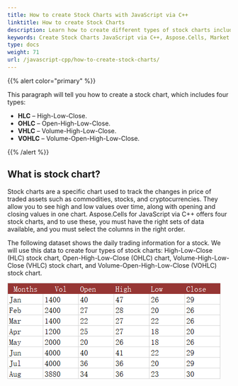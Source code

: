 ```yaml
---
title: How to create Stock Charts with JavaScript via C++
linktitle: How to create Stock Charts
description: Learn how to create different types of stock charts including HLC, OHLC, VHLC, and VOHLC using Aspose.Cells APIs for JavaScript via C++. 
keywords: Create Stock Charts JavaScript via C++, Aspose.Cells, Market Data Visualization, Stock Market Analysis, Step-by-Step Guide.
type: docs
weight: 71
url: /javascript-cpp/how-to-create-stock-charts/
---
```


{{% alert color="primary" %}}

This paragraph will tell you how to create a stock chart, which includes four types:
- **HLC** – High-Low-Close.
- **OHLC** – Open-High-Low-Close.
- **VHLC** – Volume-High-Low-Close.
- **VOHLC** – Volume-Open-High-Low-Close.

{{% /alert %}}

## **What is stock chart?**

Stock charts are a specific chart used to track the changes in price of traded assets such as commodities, stocks, and cryptocurrencies. They allow you to see high and low values over time, along with opening and closing values in one chart. Aspose.Cells for JavaScript via C++ offers four stock charts, and to use these, you must have the right sets of data available, and you must select the columns in the right order.

The following dataset shows the daily trading information for a stock. We will use this data to create four types of stock charts: High-Low-Close (HLC) stock chart, Open-High-Low-Close (OHLC) chart, Volume-High-Low-Close (VHLC) stock chart, and Volume-Open-High-Low-Close (VOHLC) stock chart.

![todo:image_alt_text](stock.chart.data.png)
